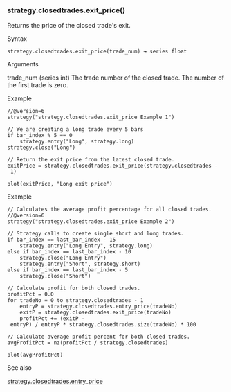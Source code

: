 ### strategy.closedtrades.exit\_price()

Returns the price of the closed trade's exit.

Syntax

```
strategy.closedtrades.exit_price(trade_num) → series float
```

Arguments

trade\_num (series int) The trade number of the closed trade. The number of the first trade is zero.

Example

```
//@version=6  
strategy("strategy.closedtrades.exit_price Example 1")  
  
// We are creating a long trade every 5 bars  
if bar_index % 5 == 0  
    strategy.entry("Long", strategy.long)  
strategy.close("Long")  
  
// Return the exit price from the latest closed trade.  
exitPrice = strategy.closedtrades.exit_price(strategy.closedtrades - 1)  
  
plot(exitPrice, "Long exit price")
```

Example

```
// Calculates the average profit percentage for all closed trades.  
//@version=6  
strategy("strategy.closedtrades.exit_price Example 2")  
  
// Strategy calls to create single short and long trades.  
if bar_index == last_bar_index - 15  
    strategy.entry("Long Entry", strategy.long)  
else if bar_index == last_bar_index - 10  
    strategy.close("Long Entry")  
    strategy.entry("Short", strategy.short)  
else if bar_index == last_bar_index - 5  
    strategy.close("Short")  
  
// Calculate profit for both closed trades.  
profitPct = 0.0  
for tradeNo = 0 to strategy.closedtrades - 1  
    entryP = strategy.closedtrades.entry_price(tradeNo)  
    exitP = strategy.closedtrades.exit_price(tradeNo)  
    profitPct += (exitP - entryP) / entryP * strategy.closedtrades.size(tradeNo) * 100  
  
// Calculate average profit percent for both closed trades.  
avgProfitPct = nz(profitPct / strategy.closedtrades)  
  
plot(avgProfitPct)
```

See also

[strategy.closedtrades.entry\_price](#fun_strategy.closedtrades.entry_price)
